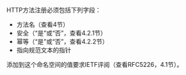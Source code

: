 HTTP方法注册必须包括下列字段：

- 方法名（查看4节）
- 安全（“是”或“否”，查看4.2.1节）
- 幂等（“是”或“否”，查看4.2.2节）
- 指向规范文本的指针

添加到这个命名空间的值要求IETF评阅（查看RFC5226，4.1节）。
